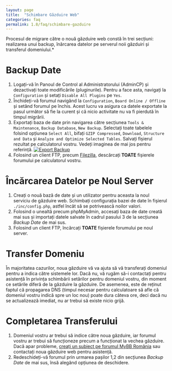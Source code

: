 ```yaml
---
layout: page
title:  "Schimbare Găzduire Web"
categories: faq
permalink: 1.8/faq/schimbare-gazduire
---
```


Procesul de migrare către o nouă găzduire web constă în trei secțiuni: realizarea unui backup, înărcarea datelor pe serverul noii găzduiri și transferul domeniului.*

# Backup Date
1. Logați-vă în Panoul de Control al Administratorului (AdminCP) și dezactivați toate modificările (pluginurile). Pentru a face asta, navigați la `Configuration` și setați `Disable All Plugins` pe `Yes`.
2. Închideți-vă forumul navigând la `Configuration`, `Board Online / Offline` și setând forumul pe închis. Acest lucru va asigura ca datele exportate la pasul următor să fie la curent și că nicio activitate nu va fi pierdută în timpul migrării.
3. Exportați baza de date prin navigarea către secțiunea `Tools & Maintenance`, `Backup Database`, `New Backup`. Selectați toate tabelele folsind opțiunea `Select All`, bifați `GZIP Compressed`, `Download`, `Structure and Data` și `Analyze and Optimize Selected Tables`. Salvați fișierul rezultat pe calculatorul vostru. Vedeți imaginea de mai jos pentru referință.
[![Export Backup]({{site.baseurl}}/assets/images/1.8/faq/backupdb-export.png)]({{site.baseurl}}/assets/images/1.8/faq/backupdb-export.png)
4. Folosind un client FTP, precum [Filezilla][filezilla], descărcați **TOATE** fișierele forumului pe calculatorul vostru.

[filezilla]: https://filezilla-project.org/download.php?show_all=1

# Încărcarea Datelor pe Noul Server
1. Creați o nouă bază de date și un utilizator pentru aceasta la noul serviciu de găzduire web. Schimbați configurația bazei de date în fișierul `./inc/config.php`, astfel încât să se potrivească noilor valori.
2. Folosind o unealtă precum phpMyAdmin, accesați baza de date creată mai sus și importați datele salvate în cadrul pasului 3 de la secțiunea *Backup Date* de mai sus.
3. Folosind un client FTP, încărcați **TOATE** fișierele forumului pe noul server.

# Transfer Domeniu
În majoritatea cazurilor, noua găzduire vă va ajuta să vă transferați domeniul pentru a indica către sistemele lor. Dacă nu, vă rugăm să-i contactați pentru asistență în privința schimbării setărilor pentru domeniul vostru, din moment ce setările diferă de la găzduire la găzduire. De asemenea, este de reținut faptul că propagarea DNS (timpul necesar pentru calculatoare să afle că domeniul vostru indică spre un loc nou) poate dura câteva ore, deci dacă nu se actualizează imediat, nu ar trebui să existe nicio grijă.

# Completarea Transferului
1. Domeniul vostru ar trebui să indice către noua găzduire, iar forumul vostru ar trebui să funcționeze precum a funcționat la vechea găzduire. Dacă apar probleme, [creați un subiect pe forumul MyBB România][subiect-suport] sau contactați noua găzduire web pentru asistență.
2. Redeschideți-vă forumul prin urmarea pașilor 1,2 din secțiunea *Backup Date* de mai sus, însă alegând opțiunea de deschidere.

[subiect-suport]: http://mybb.ro/
